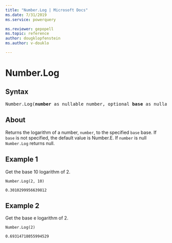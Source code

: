 ```yaml
---
title: "Number.Log | Microsoft Docs"
ms.date: 7/31/2019
ms.service: powerquery

ms.reviewer: gepopell
ms.topic: reference
author: dougklopfenstein
ms.author: v-douklo

---
```

# Number.Log

## Syntax

<pre>
Number.Log(<b>number</b> as nullable number, optional <b>base</b> as nullable number) as nullable number
</pre>

## About
Returns the logarithm of a number, `number`, to the specified `base` base. If `base` is not specified, the default value is Number.E. If `number` is null `Number.Log` returns null.

## Example 1
Get the base 10 logarithm of 2.

```powerquery-m
Number.Log(2, 10)
```

`0.3010299956639812`

## Example 2
Get the base e logarithm of 2.


```powerquery-m
Number.Log(2)
```

`0.69314718055994529`


